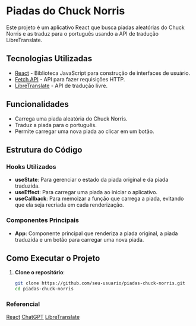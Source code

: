 # Piadas do Chuck Norris

Este projeto é um aplicativo React que busca piadas aleatórias do Chuck Norris e as traduz para o português usando a API de tradução LibreTranslate.

## Tecnologias Utilizadas

- [React](https://reactjs.org/) - Biblioteca JavaScript para construção de interfaces de usuário.
- [Fetch API](https://developer.mozilla.org/pt-BR/docs/Web/API/Fetch_API) - API para fazer requisições HTTP.
- [LibreTranslate](https://libretranslate.com/) - API de tradução livre.

## Funcionalidades

- Carrega uma piada aleatória do Chuck Norris.
- Traduz a piada para o português.
- Permite carregar uma nova piada ao clicar em um botão.

## Estrutura do Código

### Hooks Utilizados

- **useState**: Para gerenciar o estado da piada original e da piada traduzida.
- **useEffect**: Para carregar uma piada ao iniciar o aplicativo.
- **useCallback**: Para memoizar a função que carrega a piada, evitando que ela seja recriada em cada renderização.

### Componentes Principais

- **App**: Componente principal que renderiza a piada original, a piada traduzida e um botão para carregar uma nova piada.

## Como Executar o Projeto

1. **Clone o repositório**:
   ```bash
   git clone https://github.com/seu-usuario/piadas-chuck-norris.git
   cd piadas-chuck-norris

### Referencial

[React](https://react.dev/)
[ChatGPT](https://chatgpt.com/)
[LibreTranslate](https://translated.com)
